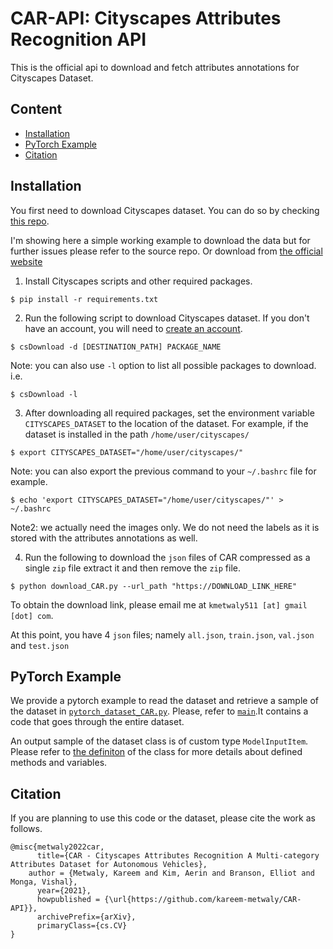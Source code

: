 # CAR-API: Cityscapes Attributes Recognition API

This is the official api to download and fetch attributes annotations for Cityscapes Dataset.



## Content

- [Installation](#Installation)
- [PyTorch Example](#PyTorch-Example)
- [Citation](#Citation)

[comment]: <> (- [Code Structure]&#40;#Code-Structure&#41;)



## Installation

You first need to download Cityscapes dataset.
You can do so by checking [this repo](https://github.com/mcordts/cityscapesScripts.git).

I'm showing here a simple working example to download the data but for further issues please refer to the source repo. Or download from [the official website](https://www.cityscapes-dataset.com/)

1. Install Cityscapes scripts and other required packages.

```shell
$ pip install -r requirements.txt
```

2. Run the following script to download Cityscapes dataset.
If you don't have an account, you will need to [create an account](https://www.cityscapes-dataset.com/register/).

```shell
$ csDownload -d [DESTINATION_PATH] PACKAGE_NAME
```

Note: you can also use `-l` option to list all possible packages to download. i.e.

```shell
$ csDownload -l
```

3. After downloading all required packages, set the environment variable `CITYSCAPES_DATASET` to the location of the dataset.
For example, if the dataset is installed in the path `/home/user/cityscapes/`

```shell
$ export CITYSCAPES_DATASET="/home/user/cityscapes/"
```

Note: you can also export the previous command to your `~/.bashrc` file for example.

```shell
$ echo 'export CITYSCAPES_DATASET="/home/user/cityscapes/"' > ~/.bashrc
```

Note2: we actually need the images only. We do not need the labels as it is stored with the attributes annotations as well.

4. Run the following to download the `json` files of CAR compressed as a single `zip` file extract it and then remove the `zip` file.

```shell
$ python download_CAR.py --url_path "https://DOWNLOAD_LINK_HERE"
```

To obtain the download link, please email me at `kmetwaly511 [at] gmail [dot] com`.

At this point, you have 4 `json` files; namely `all.json`, `train.json`, `val.json` and `test.json`

[comment]: <> (You can also select a specific set of cities to download. For example, `--cities "aachen,bremen"` will download attributes files of aachen and bremen cities only.)


## PyTorch Example

We provide a pytorch example to read the dataset and retrieve a sample of the dataset in [`pytorch_dataset_CAR.py`](pytorch_dataset_CAR.py).
Please, refer to [`main`](pytorch_dataset_CAR.py#L137-L161).It contains a code that goes through the entire dataset.

An output sample of the dataset class is of custom type `ModelInputItem`. Please refer to [the definiton](dataclasses_CAR.py#L39-L90) of the class for more details about defined methods and variables. 


[comment]: <> (## Code Structure)




## Citation

If you are planning to use this code or the dataset, please cite the work as follows.

```text
@misc{metwaly2022car,
      title={CAR - Cityscapes Attributes Recognition A Multi-category Attributes Dataset for Autonomous Vehicles}, 
	author = {Metwaly, Kareem and Kim, Aerin and Branson, Elliot and Monga, Vishal},
      year={2021},
      howpublished = {\url{https://github.com/kareem-metwaly/CAR-API}},
      archivePrefix={arXiv},
      primaryClass={cs.CV}
}
```
